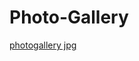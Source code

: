# Photo-Gallery
[photogallery jpg](https://github.com/ozgurozdemir42/Photo-Gallery/assets/75246067/d2f27d19-6104-4c0d-94e5-a0b63463de9a)
